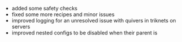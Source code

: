 - added some safety checks
- fixed some more recipes and minor issues
- improved logging for an unresolved issue with quivers in triknets on servers
- improved nested configs to be disabled when their parent is